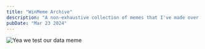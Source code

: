 ```yaml
---
title: "WinMeme Archive"
description: "A non-exhaustive collection of memes that I've made over the years."
pubDate: "Mar 23 2024"
---
```


<img src="https://media.mymind.host/lAvSWhQkJfQ0q8OSDieye6/ebP8PTtEkLHbklufEBehJl;1000x1000.webp?Expires=1711218600&Signature=KHlN4gEgTPyAqrMqPqGiBT7L-x1W9DbECwqFbbS5tOjjXZ74~wPycLjxPpmkVNgLA5BZLSxf8zFASqT3dat0eVxHKqtAYH5ncuvn8lr2urwph6EfqIvuUdBOXJ~m2TPdwKKFAu9Uy8gPBc2BrAanDFZ-8hqNAYdx3kf6RqwbDJWOEPTxjrztQCJy0PrJUKpYc-J72yigwEWkbSP108qTonTWBaDbrYOj4IFBZX8bKLby8fPMONSudK7pDi142tInPLPpzOwhHtwvwyUzWMmnkGrF~kyxyjEuMqkeAForZrStzLEi35mDXckyH~uVfybnE9gP-jDUWetJjDPf5~WXcg__&Key-Pair-Id=APKAIU3XU66SGFMW2CUA" alt="Yea we test our data meme">
